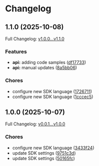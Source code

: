 # Changelog

## 1.1.0 (2025-10-08)

Full Changelog: [v1.0.0...v1.1.0](https://github.com/deeprails/deeprails-typescript-sdk/compare/v1.0.0...v1.1.0)

### Features

* **api:** adding code samples ([df17733](https://github.com/deeprails/deeprails-typescript-sdk/commit/df1773357e9cb9a183ec41fabd9980dc436ca20c))
* **api:** manual updates ([8a5bb06](https://github.com/deeprails/deeprails-typescript-sdk/commit/8a5bb0669951aa87771073158032e029fd78c332))


### Chores

* configure new SDK language ([1726711](https://github.com/deeprails/deeprails-typescript-sdk/commit/17267115aacd1b5cadfcae447f39daa397318328))
* configure new SDK language ([1cccec5](https://github.com/deeprails/deeprails-typescript-sdk/commit/1cccec57666d11ac0b3e3e7de455aaa35c9a9c41))

## 1.0.0 (2025-10-07)

Full Changelog: [v0.0.1...v1.0.0](https://github.com/deeprails/deeprails-typescript-sdk/compare/v0.0.1...v1.0.0)

### Chores

* configure new SDK language ([3433f24](https://github.com/deeprails/deeprails-typescript-sdk/commit/3433f24c4e83bbf7b847874c7b874e03bc291637))
* update SDK settings ([9751c3d](https://github.com/deeprails/deeprails-typescript-sdk/commit/9751c3dcc33271a73ad786e45976e314e4359902))
* update SDK settings ([50165fc](https://github.com/deeprails/deeprails-typescript-sdk/commit/50165fc2ae9381b58627d953708cd3554c5da618))
